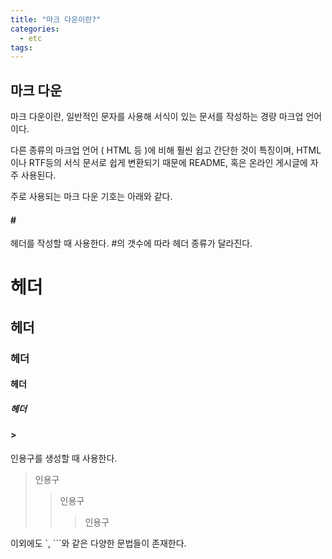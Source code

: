 ```yaml
---
title: "마크 다운이란?"
categories:
  - etc
tags:
---
```


## 마크 다운

마크 다운이란, 일반적인 문자를 사용해 서식이 있는 문서를 작성하는 경량 마크업 언어이다.

다른 종류의 마크업 언어 ( HTML 등 )에 비해 훨씬 쉽고 간단한 것이 특징이며, HTML이나 RTF등의 서식 문서로 쉽게 변환되기 때문에 README, 혹은 온라인 게시글에 자주 사용된다.

주로 사용되는 마크 다운 기호는 아래와 같다.

#### \#

헤더를 작성할 때 사용한다. #의 갯수에 따라 헤더 종류가 달라진다.

# 헤더

## 헤더

### 헤더

#### 헤더

##### 헤더

#### \>

인용구를 생성할 때 사용한다.

> 인용구
>
> > 인용구
> >
> > > 인용구

이외에도 \`, \```와 같은 다양한 문법들이 존재한다.
